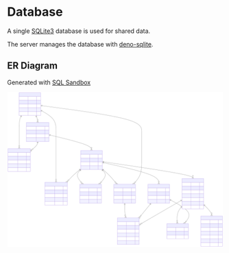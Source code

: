 # Database

A single [SQLite3](https://sqlite.org/index.html) database is used for shared data.

The server manages the database with [deno-sqlite](https://deno.land/x/sqlite@v3.9.1).

## ER Diagram

Generated with [SQL Sandbox](https://www.convertcsv.com/sqlite-online.htm)

![ER Diagram](img/erd.svg)
